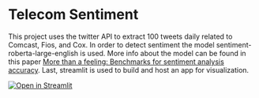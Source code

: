 # Telecom Sentiment 

This project uses the twitter API to extract 100 tweets daily related to Comcast, Fios, and Cox.
In order to detect sentiment the model sentiment-roberta-large-english is used. More info about the model can be found in this paper [More than a feeling: Benchmarks for sentiment analysis accuracy](https://papers.ssrn.com/sol3/papers.cfm?abstract_id=3489963).
Last, streamlit is used to build and host an app for visualization.

[![Open in Streamlit](https://static.streamlit.io/badges/streamlit_badge_black_white.svg)](https://share.streamlit.io/acolocho/telecom_sentiment/main/app.py)
